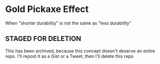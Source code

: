 # Gold Pickaxe Effect
When "shorter durability" is not the same as "less durability"

## STAGED FOR DELETION
This has been archived, because this concept doesn't deserve an entire repo. I'll repost it as a Gist or a Tweet, then I'll delete this repo
